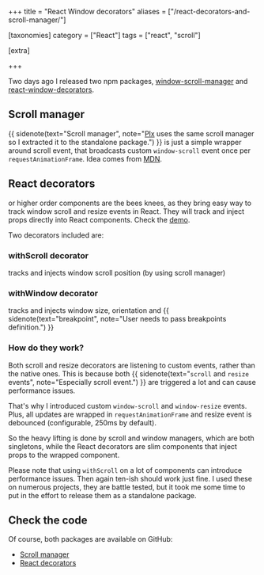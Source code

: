 +++
title = "React Window decorators"
aliases = ["/react-decorators-and-scroll-manager/"]

[taxonomies]
category = ["React"]
tags = ["react", "scroll"]

[extra]

+++

Two days ago I released two npm packages,
[window-scroll-manager](https://www.npmjs.com/package/window-scroll-manager) and
[react-window-decorators](https://www.npmjs.com/package/react-window-decorators).

## Scroll manager

{{ sidenote(text="Scroll manager", note="[Plx](https://muffinman.io/react-plx/) uses the
same scroll manager so I extracted it to the standalone package.") }}
 is just a simple wrapper around scroll event, that broadcasts custom
`window-scroll` event once per `requestAnimationFrame`.
Idea comes from [MDN](https://developer.mozilla.org/en-US/docs/Web/Events/scroll#Example).

## React decorators

or higher order components are the bees knees,
as they bring easy way to track window scroll and resize events in React.
They will track and inject props directly into React components.
Check the [demo](https://muffinman.io/react-window-decorators/).

<!-- more -->

Two decorators included are:

### withScroll decorator

  tracks and injects window scroll position (by using scroll manager)

### withWindow decorator

  tracks and injects window size, orientation and
  {{ sidenote(text="breakpoint", note="User needs to pass breakpoints definition.") }}

### How do they work?

Both scroll and resize decorators are listening to custom events,
rather than the native ones. This is because both
{{ sidenote(text="`scroll` and `resize` events", note="Especially scroll event.") }}
are triggered a lot and can cause performance issues.

That's why I introduced custom `window-scroll` and `window-resize` events.
Plus, all updates are wrapped in `requestAnimationFrame` and resize event is
debounced (configurable, 250ms by default).

So the heavy lifting is done by scroll and window managers, which are both singletons,
while the React decorators are slim components that inject props to the wrapped component.

Please note that using `withScroll` on a lot of components
can introduce performance issues. Then again ten-ish should work just fine.
I used these on numerous projects, they are battle tested, but it took me
some time to put in the effort to release them as a standalone package.

## Check the code

Of course, both packages are available on GitHub:

* [Scroll manager](https://github.com/Stanko/window-scroll-manager)
* [React decorators](https://github.com/Stanko/react-window-decorators)
